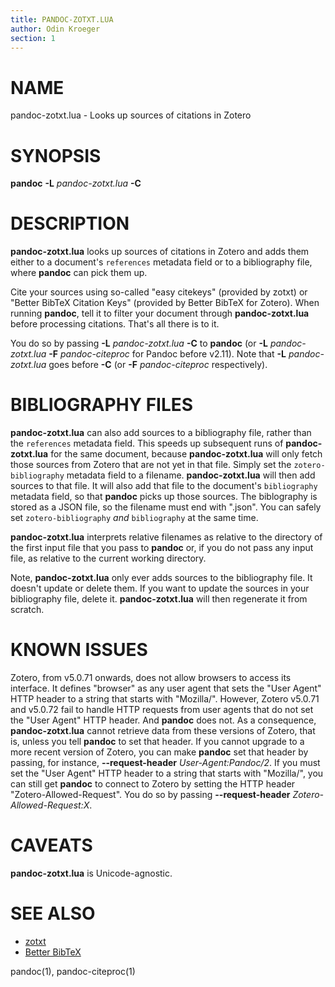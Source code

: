 ```yaml
---
title: PANDOC-ZOTXT.LUA
author: Odin Kroeger
section: 1
---
```


NAME
====

pandoc-zotxt.lua - Looks up sources of citations in Zotero


SYNOPSIS
========

**pandoc** **-L** *pandoc-zotxt.lua* **-C**


DESCRIPTION
===========

**pandoc-zotxt.lua** looks up sources of citations in Zotero and
adds them either to a document's `references` metadata field or
to a bibliography file, where **pandoc** can pick them up.

Cite your sources using so-called "easy citekeys" (provided by zotxt) or 
"Better BibTeX Citation Keys" (provided by Better BibTeX for Zotero).
When running **pandoc**, tell it to filter your document through
**pandoc-zotxt.lua** before processing citations.
That's all there is to it.

You do so by passing **-L** *pandoc-zotxt.lua* **-C** to **pandoc**
(or **-L** *pandoc-zotxt.lua* **-F** *pandoc-citeproc* for Pandoc
before v2.11). Note that **-L** *pandoc-zotxt.lua* goes before **-C**
(or **-F** *pandoc-citeproc* respectively). 


BIBLIOGRAPHY FILES
==================

**pandoc-zotxt.lua** can also add sources to a bibliography file, rather 
than the `references` metadata field. This speeds up subsequent runs of 
**pandoc-zotxt.lua** for the same document, because **pandoc-zotxt.lua** 
will only fetch those sources from Zotero that are not yet in that file. 
Simply set the `zotero-bibliography` metadata field to a filename. 
**pandoc-zotxt.lua** will then add sources to that file. It will also add
that file to the document's `bibliography` metadata field, so that 
**pandoc** picks up those sources. The biblography is stored as a JSON 
file, so the filename must end with ".json". You can safely set 
`zotero-bibliography` *and* `bibliography` at the same time.

**pandoc-zotxt.lua** interprets relative filenames as relative to the
directory of the first input file that you pass to **pandoc** or, if you
do not pass any input file, as relative to the current working directory.

Note, **pandoc-zotxt.lua** only ever adds sources to the bibliography file.
It doesn't update or delete them. If you want to update the sources in your
bibliography file, delete it. **pandoc-zotxt.lua** will then regenerate
it from scratch.


KNOWN ISSUES
============

Zotero, from v5.0.71 onwards, does not allow browsers to access its
interface. It defines "browser" as any user agent that sets the "User
Agent" HTTP header to a string that starts with "Mozilla/". However,
Zotero v5.0.71 and v5.0.72 fail to handle HTTP requests from user
agents that do not set the "User Agent" HTTP header. And **pandoc** does 
not. As a consequence, **pandoc-zotxt.lua** cannot retrieve data from these
versions of Zotero, that is, unless you tell **pandoc** to set that header.
If you cannot upgrade to a more recent version of Zotero, you can make
**pandoc** set that header by passing, for instance, **--request-header**
*User-Agent:Pandoc/2*. If you must set the "User Agent" HTTP header to a
string that starts with "Mozilla/", you can still get **pandoc** to connect
to Zotero by setting the HTTP header "Zotero-Allowed-Request". You do so by
passing **--request-header** *Zotero-Allowed-Request:X*.


CAVEATS
=======

**pandoc-zotxt.lua** is Unicode-agnostic.


SEE ALSO
========

* [zotxt](https://github.com/egh/zotxt)
* [Better BibTeX](https://retorque.re/zotero-better-bibtex/)

pandoc(1), pandoc-citeproc(1)
